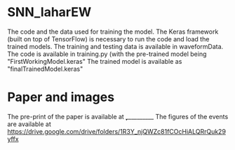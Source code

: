# SNN_laharEW

The code and the data used for training the model. The Keras framework (built on top of TensorFlow) is necessary to run the code and load the trained models.
The training and testing data is available in waveformData.
The code is available in training.py (with the pre-trained model being "FirstWorkingModel.keras"
The trained model is available as "finalTrainedModel.keras"

# Paper and images
The pre-print of the paper is available at ̣̣̣̣__________
The figures of the events are available at https://drive.google.com/drive/folders/1R3Y_njQWZc81fCOcHiALQRrQuk29yffx
